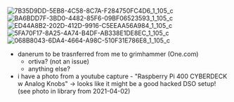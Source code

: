![7B35D9DD-5EB8-4C58-8C7A-F284750FC4D6_1_105_c](https://user-images.githubusercontent.com/18327771/116100601-604acd00-a6ad-11eb-81bc-cffd18622629.jpeg)
![BA6BDD7F-3BD0-4482-85F6-09BF06523593_1_105_c](https://user-images.githubusercontent.com/18327771/116085284-f4616800-a69e-11eb-8c4f-c4a06f2d1843.jpeg)
![ED44A8B2-202D-412D-9916-C5EEAA56A984_1_105_c](https://user-images.githubusercontent.com/18327771/116085295-f75c5880-a69e-11eb-97f8-7f7538177a97.jpeg)
![5FA70F17-8A25-4A74-B4DF-AB338E1DE8EC_1_105_c](https://user-images.githubusercontent.com/18327771/116085302-f9beb280-a69e-11eb-8ba7-1ff9219ac85b.jpeg)
![068B8043-6DA4-4664-A98C-510F31E786E8_1_105_c](https://user-images.githubusercontent.com/18327771/116085906-94b78c80-a69f-11eb-9d03-7daa544e660f.jpeg)

- danerum to be trasnferred from me to grimhammer (One.com)
  - ortiva? (not an issue)
  - anything else?
- i have a photo from a youtube capture - "Raspberry Pi 400 CYBERDECK w Analog Knobs" -> looks like it might be a good hacked DSO setup! (see photo in library from 2021-04-02)
